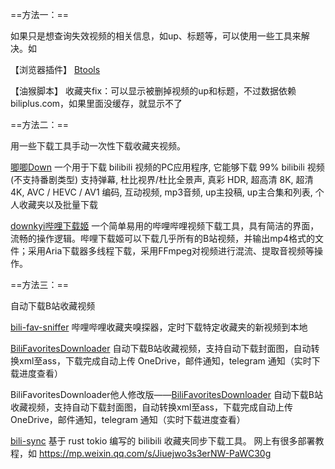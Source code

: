 
==方法一：==

如果只是想查询失效视频的相关信息，如up、标题等，可以使用一些工具来解决。如

【浏览器插件】
[Btools](https://btools.cc/)

【油猴脚本】
收藏夹fix：可以显示被删掉视频的up和标题，不过数据依赖biliplus.com，如果里面没缓存，就显示不了

==方法二：==

用一些下载工具手动一次性下载收藏夹视频。

[唧唧Down](http://client.jijidown.com/)
一个用于下载 bilibili 视频的PC应用程序, 它能够下载 99% bilibili 视频(不支持番剧类型)
支持弹幕, 杜比视界/杜比全景声, 真彩 HDR, 超高清 8K, 超清 4K, AVC / HEVC / AV1 编码, 互动视频, mp3音频, up主投稿, up主合集和列表, 个人收藏夹以及批量下载

[downkyi哔哩下载姬](https://github.com/leiurayer/downkyi)
一个简单易用的哔哩哔哩视频下载工具，具有简洁的界面，流畅的操作逻辑。哔哩下载姬可以下载几乎所有的B站视频，并输出mp4格式的文件；采用Aria下载器多线程下载，采用FFmpeg对视频进行混流、提取音视频等操作。

==方法三：==

自动下载B站收藏视频

[bili-fav-sniffer](https://github.com/BarryLiu1995/bili-fav-sniffer)
哔哩哔哩收藏夹嗅探器，定时下载特定收藏夹的新视频到本地

[BiliFavoritesDownloader](https://github.com/Left024/BiliFavoritesDownloader)
自动下载B站收藏视频，支持自动下载封面图，自动转换xml至ass，下载完成自动上传 OneDrive，邮件通知，telegram 通知（实时下载进度查看）

BiliFavoritesDownloader他人修改版——[BiliFavoritesDownloader](https://github.com/hechuan4/BiliFavoritesDownloader)
自动下载B站收藏视频，支持自动下载封面图，自动转换xml至ass，下载完成自动上传 OneDrive，邮件通知，telegram 通知（实时下载进度查看）

[bili-sync](https://github.com/amtoaer/bili-sync)
基于 rust tokio 编写的 bilibili 收藏夹同步下载工具。
网上有很多部署教程，如 https://mp.weixin.qq.com/s/Jiuejwo3s3erNW-PaWC30g